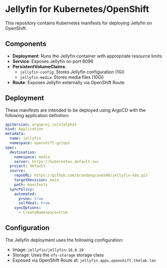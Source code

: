 # Jellyfin for Kubernetes/OpenShift

This repository contains Kubernetes manifests for deploying Jellyfin on OpenShift.

## Components

- **Deployment**: Runs the Jellyfin container with appropriate resource limits
- **Service**: Exposes Jellyfin on port 8096
- **PersistentVolumeClaims**: 
  - `jellyfin-config`: Stores Jellyfin configuration (1Gi)
  - `jellyfin-media`: Stores media files (10Gi)
- **Route**: Exposes Jellyfin externally via OpenShift Route

## Deployment

These manifests are intended to be deployed using ArgoCD with the following application definition:

```yaml
apiVersion: argoproj.io/v1alpha1
kind: Application
metadata:
  name: jellyfin
  namespace: openshift-gitops
spec:
  destination:
    namespace: media
    server: https://kubernetes.default.svc
  project: default
  source:
    repoURL: https://github.com/brandongraves08/jellyfin-k8s.git
    targetRevision: main
    path: manifests
  syncPolicy:
    automated:
      prune: true
      selfHeal: true
    syncOptions:
      - CreateNamespace=true
```

## Configuration

The Jellyfin deployment uses the following configuration:
- Image: `jellyfin/jellyfin:10.8.10`
- Storage: Uses the `nfs-storage` storage class
- Exposed via OpenShift Route at: `jellyfin.apps.openshift.thelab.lan`
